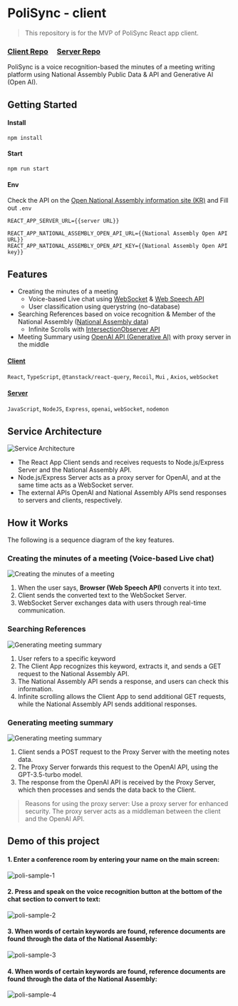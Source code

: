 # PoliSync - client

> This repository is for the MVP of PoliSync React app client. 

### [Client Repo](https://github.com/jiheon788/polisync-client)&nbsp;&nbsp;&nbsp;&nbsp;&nbsp;[Server Repo](https://github.com/jiheon788/polisync-server)

PoliSync is a voice recognition-based the minutes of a meeting writing platform using National Assembly Public Data & API and Generative AI (Open AI).



## Getting Started

#### Install

```
npm install
```

#### Start

```
npm run start
```

#### Env

Check the API on the [Open National Assembly information site (KR)](https://open.assembly.go.kr/portal/openapi/main.do) and Fill out `.env`

```
REACT_APP_SERVER_URL={{server URL}}

REACT_APP_NATIONAL_ASSEMBLY_OPEN_API_URL={{National Assembly Open API URL}}
REACT_APP_NATIONAL_ASSEMBLY_OPEN_API_KEY={{National Assembly Open API key}}
```

## Features

- Creating the minutes of a meeting
  - Voice-based Live chat using [WebSocket](https://developer.mozilla.org/ko/docs/Web/API/WebSocket) & [Web Speech API](https://developer.mozilla.org/en-US/docs/Web/API/Web_Speech_API)
  - User classification using querystring (no-database)
- Searching References based on voice recognition & Member of the National Assembly ([National Assembly data](https://open.assembly.go.kr/portal/openapi/main.do))
  - Infinite Scrolls with [IntersectionObserver API](https://developer.mozilla.org/ko/docs/Web/API/IntersectionObserver)
- Meeting Summary using [OpenAI API (Generative AI)](https://openai.com/blog/openai-api) with proxy server in the middle

#### [Client](https://github.com/jiheon788/polisync-client)

`React`, `TypeScript`, `@tanstack/react-query`, `Recoil`, `Mui` , `Axios`, `webSocket`

#### [Server](https://github.com/jiheon788/polisync-server)

`JavaScript`, `NodeJS`, `Express`, `openai`, `webSocket`, `nodemon`

## Service Architecture


![Service Architecture](./docs/diagram-2-architecture.svg)

- The React App Client sends and receives requests to Node.js/Express Server and the National Assembly API.
- Node.js/Express Server acts as a proxy server for OpenAI, and at the same time acts as a WebSocket server.
- The external APIs OpenAI and National Assembly APIs send responses to servers and clients, respectively.

## How it Works
The following is a sequence diagram of the key features.

### Creating the minutes of a meeting (Voice-based Live chat)

![Creating the minutes of a meeting](./docs/daigram-3-speechtotext.svg)

1. When the user says, **Browser (Web Speech API)** converts it into text.
2. Client sends the converted text to the WebSocket Server.
3. WebSocket Server exchanges data with users through real-time communication.

### Searching References

![Generating meeting summary](./docs/diagram-4-reference.svg)

1. User refers to a specific keyword
2. The Client App recognizes this keyword, extracts it, and sends a GET request to the National Assembly API.
3. The National Assembly API sends a response, and users can check this information.
4. Infinite scrolling allows the Client App to send additional GET requests, while the National Assembly API sends additional responses.


### Generating meeting summary

![Generating meeting summary](./docs/diagram-1-summary.svg)

1. Client sends a POST request to the Proxy Server with the meeting notes data.
2. The Proxy Server forwards this request to the OpenAI API, using the GPT-3.5-turbo model.
3. The response from the OpenAI API is received by the Proxy Server, which then processes and sends the data back to the Client.

> Reasons for using the proxy server: Use a proxy server for enhanced security. The proxy server acts as a middleman between the client and the OpenAI API.


## Demo of this project

#### 1. Enter a conference room by entering your name on the main screen: 

![poli-sample-1](./docs/poli-sample-1.gif)

#### 2. Press and speak on the voice recognition button at the bottom of the chat section to convert to text: 
![poli-sample-2](./docs/poli-sample-2.gif)

#### 3. When words of certain keywords are found, reference documents are found through the data of the National Assembly: 
![poli-sample-3](./docs/poli-sample-3.gif)

#### 4. When words of certain keywords are found, reference documents are found through the data of the National Assembly:
![poli-sample-4](./docs/poli-sample-4.gif)


